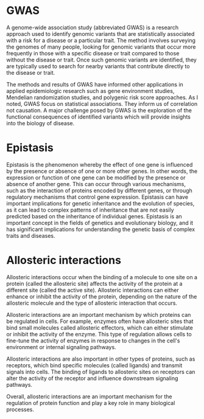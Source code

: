 # GWAS

A genome-wide association study (abbreviated GWAS) is a research approach used to identify genomic variants that are statistically associated with a risk for a disease or a particular trait. The method involves surveying the genomes of many people, looking for genomic variants that occur more frequently in those with a specific disease or trait compared to those without the disease or trait. Once such genomic variants are identified, they are typically used to search for nearby variants that contribute directly to the disease or trait.

The methods and results of GWAS have informed other applications in applied epidemiologic research such as gene environment studies, Mendelian randomization studies, and polygenic risk score approaches. As I noted, GWAS focus on statistical associations. They inform us of correlation not causation. A major challenge posed by GWAS is the exploration of the functional consequences of identified variants which will provide insights into the biology of disease.

# Epistasis

Epistasis is the phenomenon whereby the effect of one gene is influenced by the presence or absence of one or more other genes. In other words, the expression or function of one gene can be modified by the presence or absence of another gene. This can occur through various mechanisms, such as the interaction of proteins encoded by different genes, or through regulatory mechanisms that control gene expression. Epistasis can have important implications for genetic inheritance and the evolution of species, as it can lead to complex patterns of inheritance that are not easily predicted based on the inheritance of individual genes. Epistasis is an important concept in the fields of genetics and evolutionary biology, and it has significant implications for understanding the genetic basis of complex traits and diseases.

# Allosteric interactions

Allosteric interactions occur when the binding of a molecule to one site on a protein (called the allosteric site) affects the activity of the protein at a different site (called the active site). Allosteric interactions can either enhance or inhibit the activity of the protein, depending on the nature of the allosteric molecule and the type of allosteric interaction that occurs.

Allosteric interactions are an important mechanism by which proteins can be regulated in cells. For example, enzymes often have allosteric sites that bind small molecules called allosteric effectors, which can either stimulate or inhibit the activity of the enzyme. This type of regulation allows cells to fine-tune the activity of enzymes in response to changes in the cell's environment or internal signaling pathways.

Allosteric interactions are also important in other types of proteins, such as receptors, which bind specific molecules (called ligands) and transmit signals into cells. The binding of ligands to allosteric sites on receptors can alter the activity of the receptor and influence downstream signaling pathways.

Overall, allosteric interactions are an important mechanism for the regulation of protein function and play a key role in many biological processes.